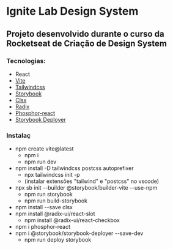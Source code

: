 # Ignite Lab Design System

## Projeto desenvolvido durante o curso da Rocketseat de Criação de Design System

### Tecnologias:

- React
- [Vite](https://vitejs.dev/guide/)
- [Tailwindcss](https://tailwindcss.com/docs/installation)
- [Storybook](https://storybook.js.org/docs/react/get-started/install)
- [Clsx](https://www.npmjs.com/package/clsx)
- [Radix](https://www.radix-ui.com/docs/)
- [Phosphor-react](https://www.npmjs.com/package/phosphor-react)
- [Storybook Deployer](https://www.npmjs.com/package/@storybook/storybook-deployer?activeTab=readme)

### Instalaç

- npm create vite@latest
  - npm i
  - npm run dev
- npm install -D tailwindcss postcss autoprefixer
  - npx tailwindcss init -p
  - (instalar extensões "tailwind" e "postcss" no vscode)
- npx sb init --builder @storybook/builder-vite --use-npm
  - npm run storybook
  - npm run build-storybook
- npm install --save clsx
- npm install @radix-ui/react-slot
  - npm install @radix-ui/react-checkbox
- npm i phosphor-react
- npm i @storybook/storybook-deployer --save-dev
  - npm run deploy storybook
